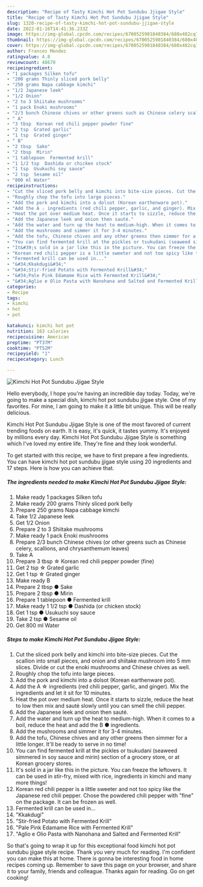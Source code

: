 ```yaml
---
description: "Recipe of Tasty Kimchi Hot Pot Sundubu Jjigae Style"
title: "Recipe of Tasty Kimchi Hot Pot Sundubu Jjigae Style"
slug: 1320-recipe-of-tasty-kimchi-hot-pot-sundubu-jjigae-style
date: 2022-01-16T14:41:36.233Z
image: https://img-global.cpcdn.com/recipes/6700525901840384/680x482cq70/kimchi-hot-pot-sundubu-jjigae-style-recipe-main-photo.jpg
thumbnail: https://img-global.cpcdn.com/recipes/6700525901840384/680x482cq70/kimchi-hot-pot-sundubu-jjigae-style-recipe-main-photo.jpg
cover: https://img-global.cpcdn.com/recipes/6700525901840384/680x482cq70/kimchi-hot-pot-sundubu-jjigae-style-recipe-main-photo.jpg
author: Frances Mendez
ratingvalue: 4.8
reviewcount: 48670
recipeingredient:
- "1 packages Silken tofu"
- "200 grams Thinly sliced pork belly"
- "250 grams Napa cabbage kimchi"
- "1/2 Japanese leek"
- "1/2 Onion"
- "2 to 3 Shiitake mushrooms"
- "1 pack Enoki mushrooms"
- "2/3 bunch Chinese chives or other greens such as Chinese celery scallions and chrysanthemum leaves"
- " A"
- "3 tbsp  Korean red chili pepper powder fine"
- "2 tsp  Grated garlic"
- "1 tsp  Grated ginger"
- " B"
- "2 tbsp  Sake"
- "2 tbsp  Mirin"
- "1 tablepoon  Fermented krill"
- "1 1/2 tsp  Dashida or chicken stock"
- "1 tsp  Usukuchi soy sauce"
- "2 tsp  Sesame oil"
- "800 ml Water"
recipeinstructions:
- "Cut the sliced pork belly and kimchi into bite-size pieces. Cut the scallion into small pieces, and onion and shiitake mushroom into 5 mm slices.  Divide or cut the enoki mushrooms and Chinese chives as well."
- "Roughly chop the tofu into large pieces."
- "Add the pork and kimchi into a dolsot (Korean earthenware pot)."
- "Add the A ☆ ingredients (red chili pepper, garlic, and ginger). Mix the ingredients and let it sit for 10 minutes."
- "Heat the pot over medium heat. Once it starts to sizzle, reduce the heat to low then mix and sauté slowly until you can smell the chili pepper."
- "Add the Japanese leek and onion then sauté."
- "Add the water and turn up the heat to medium-high. When it comes to a boil, reduce the heat and add the B ● ingredients."
- "Add the mushrooms and simmer it for 3-4 minutes."
- "Add the tofu, Chinese chives and any other greens then simmer for a little longer. It&#39;ll be ready to serve in no time!"
- "You can find fermented krill at the pickles or tsukudani (seaweed simmered in soy sauce and mirin) section of a grocery store, or at Korean grocery stores."
- "It&#39;s sold in a jar like this in the picture. You can freeze the leftovers. It can be used in stir-fry, mixed with rice, ingredients in kimchi and many more things!"
- "Korean red chili pepper is a little sweeter and not too spicy like the Japanese red chili pepper. Chose the powdered chili pepper with &#34;fine&#34; on the package. It can be frozen as well."
- "Fermented krill can be used in..."
- "&#34;Kkakdugi&#34;"
- "&#34;Stir-fried Potato with Fermented Krill&#34;"
- "&#34;Pale Pink Edamame Rice with Fermented Krill&#34;"
- "&#34;Aglio e Olio Pasta with Nanohana and Salted and Fermented Krill&#34;"
categories:
- Recipe
tags:
- kimchi
- hot
- pot

katakunci: kimchi hot pot 
nutrition: 163 calories
recipecuisine: American
preptime: "PT37M"
cooktime: "PT52M"
recipeyield: "1"
recipecategory: Lunch

---
```



![Kimchi Hot Pot Sundubu Jjigae Style](https://img-global.cpcdn.com/recipes/6700525901840384/680x482cq70/kimchi-hot-pot-sundubu-jjigae-style-recipe-main-photo.jpg)

Hello everybody, I hope you're having an incredible day today. Today, we're going to make a special dish, kimchi hot pot sundubu jjigae style. One of my favorites. For mine, I am going to make it a little bit unique. This will be really delicious.

Kimchi Hot Pot Sundubu Jjigae Style is one of the most favored of current trending foods on earth. It is easy, it's quick, it tastes yummy. It's enjoyed by millions every day. Kimchi Hot Pot Sundubu Jjigae Style is something which I've loved my entire life. They're fine and they look wonderful.




To get started with this recipe, we have to first prepare a few ingredients. You can have kimchi hot pot sundubu jjigae style using 20 ingredients and 17 steps. Here is how you can achieve that.

<!--inarticleads1-->

##### The ingredients needed to make Kimchi Hot Pot Sundubu Jjigae Style:

1. Make ready 1 packages Silken tofu
1. Make ready 200 grams Thinly sliced pork belly
1. Prepare 250 grams Napa cabbage kimchi
1. Take 1/2 Japanese leek
1. Get 1/2 Onion
1. Prepare 2 to 3 Shiitake mushrooms
1. Make ready 1 pack Enoki mushrooms
1. Prepare 2/3 bunch Chinese chives (or other greens such as Chinese celery, scallions, and chrysanthemum leaves)
1. Take  A
1. Prepare 3 tbsp ☆ Korean red chili pepper powder (fine)
1. Get 2 tsp ☆ Grated garlic
1. Get 1 tsp ☆ Grated ginger
1. Make ready  B
1. Prepare 2 tbsp ● Sake
1. Prepare 2 tbsp ● Mirin
1. Prepare 1 tablepoon ● Fermented krill
1. Make ready 1 1/2 tsp ● Dashida (or chicken stock)
1. Get 1 tsp ● Usukuchi soy sauce
1. Take 2 tsp ● Sesame oil
1. Get 800 ml Water




<!--inarticleads2-->

##### Steps to make Kimchi Hot Pot Sundubu Jjigae Style:

1. Cut the sliced pork belly and kimchi into bite-size pieces. Cut the scallion into small pieces, and onion and shiitake mushroom into 5 mm slices.  Divide or cut the enoki mushrooms and Chinese chives as well.
1. Roughly chop the tofu into large pieces.
1. Add the pork and kimchi into a dolsot (Korean earthenware pot).
1. Add the A ☆ ingredients (red chili pepper, garlic, and ginger). Mix the ingredients and let it sit for 10 minutes.
1. Heat the pot over medium heat. Once it starts to sizzle, reduce the heat to low then mix and sauté slowly until you can smell the chili pepper.
1. Add the Japanese leek and onion then sauté.
1. Add the water and turn up the heat to medium-high. When it comes to a boil, reduce the heat and add the B ● ingredients.
1. Add the mushrooms and simmer it for 3-4 minutes.
1. Add the tofu, Chinese chives and any other greens then simmer for a little longer. It&#39;ll be ready to serve in no time!
1. You can find fermented krill at the pickles or tsukudani (seaweed simmered in soy sauce and mirin) section of a grocery store, or at Korean grocery stores.
1. It&#39;s sold in a jar like this in the picture. You can freeze the leftovers. It can be used in stir-fry, mixed with rice, ingredients in kimchi and many more things!
1. Korean red chili pepper is a little sweeter and not too spicy like the Japanese red chili pepper. Chose the powdered chili pepper with &#34;fine&#34; on the package. It can be frozen as well.
1. Fermented krill can be used in...
1. &#34;Kkakdugi&#34;
1. &#34;Stir-fried Potato with Fermented Krill&#34;
1. &#34;Pale Pink Edamame Rice with Fermented Krill&#34;
1. &#34;Aglio e Olio Pasta with Nanohana and Salted and Fermented Krill&#34;




So that's going to wrap it up for this exceptional food kimchi hot pot sundubu jjigae style recipe. Thank you very much for reading. I'm confident you can make this at home. There is gonna be interesting food in home recipes coming up. Remember to save this page on your browser, and share it to your family, friends and colleague. Thanks again for reading. Go on get cooking!
